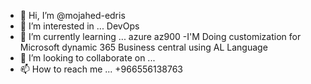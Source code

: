 - 👋 Hi, I’m @mojahed-edris
- 👀 I’m interested in ... DevOps 
- 🌱 I’m currently learning ... azure az900
-I'M Doing customization for Microsoft dynamic 365 Business central using AL Language
- 💞️ I’m looking to collaborate on ...
- 📫 How to reach me ... +966556138763

<!---
mojahed-edris/mojahed-edris is a ✨ special ✨ repository because its `README.md` (this file) appears on your GitHub profile.
You can click the Preview link to take a look at your changes.
--->
